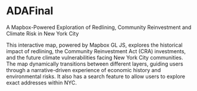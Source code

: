 # ADAFinal
A Mapbox-Powered Exploration of Redlining, Community Reinvestment and Climate Risk in New York City

This interactive map, powered by Mapbox GL JS, explores the historical impact of redlining, the Community Reinvestment Act (CRA) investments, and the future climate vulnerabilities facing New York City communities. The map dynamically transitions between different layers, guiding users through a narrative-driven experience of economic history and environmental risks. It also has a search feature to allow users to explore exact addresses within NYC.
